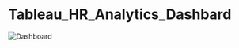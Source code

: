 # Tableau_HR_Analytics_Dashbard

![Dashboard](https://github.com/AnalystInsights/Tableau_HR_Analytics_Dashbard/assets/145913907/5f38ed9b-a9d1-40d1-a97f-d70620c1eade)
